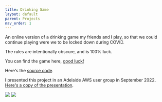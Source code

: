 ```yaml
---
title: Drinking Game
layout: default
parent: Projects
nav_order: 1
---
```


An online version of a drinking game my friends and I play, so that we could continue playing were we to be locked down during COVID.

The rules are intentionally obscure, and is 100% luck.

You can find the game here, [good luck!]

Here's the [source code].

I presented this project in an Adelaide AWS user group in September 2022. [Here's a copy of the presentation].

<img src="../assets/images/drinking_game_00.png"></img>
<img src="../assets/images/drinking_game_01.png"></img>

[source code]: https://github.com/Nick-Sullivan/death-dice
[Here's a copy of the presentation]: ../assets/pdf/drinking_game.pdf
[good luck!]: https://100percentofthetimehotspaghetti.com/dice.html
